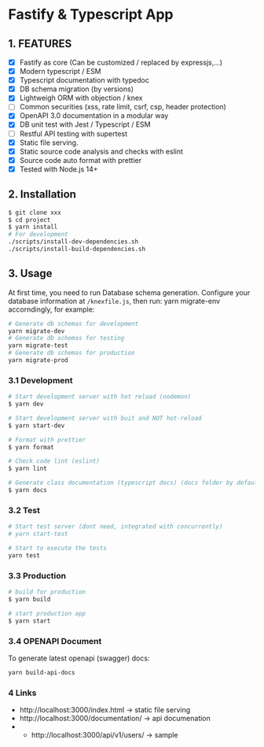 # Fastify & Typescript App

## 1. FEATURES

* [X] Fastify as core (Can be customized / replaced by expressjs,...)
* [X] Modern typescript / ESM
* [X] Typescript documentation with typedoc
* [X] DB schema migration (by versions)
* [X] Lightweigh ORM with objection / knex
* [ ] Common securities (xss, rate limit, csrf, csp, header protection)
* [X] OpenAPI 3.0 documentation in a modular way
* [X] DB unit test with Jest / Typescript / ESM
* [ ] Restful API testing with supertest
* [X] Static file serving.
* [X] Static source code analysis and checks with eslint
* [X] Source code auto format with prettier
* [X] Tested with Node.js 14+

## 2. Installation

```bash
$ git clone xxx
$ cd project
$ yarn install
# For development
./scripts/install-dev-dependencies.sh
./scripts/install-build-dependencies.sh
```

## 3. Usage

At first time, you need to run Database schema generation. Configure your database information at <code><rootDir>/knexfile.js</code>, then run: yarn migrate-env accorndingly, for example:

```bash
# Generate db schemas for development
yarn migrate-dev
# Generate db schemas for testing
yarn migrate-test
# Generate db schemas for production
yarn migrate-prod
```

### 3.1 Development

```bash
# Start development server with hot reload (nodemon)
$ yarn dev

# Start development server with buit and NOT hot-reload
$ yarn start-dev

# Format with prettier
$ yarn format

# Check code lint (eslint)
$ yarn lint

# Generate class documentation (typescript docs) (docs folder by default) : currently NOK with ESM
$ yarn docs
```

### 3.2 Test

```bash
# Start test server (dont need, integrated with concurrently)
# yarn start-test

# Start to execute the tests
yarn test
```

### 3.3 Production

```bash
# build for production
$ yarn build

# start production app
$ yarn start
```

### 3.4 OPENAPI Document

To generate latest openapi (swagger) docs:

```bash
yarn build-api-docs
```

### 4 Links

* http://localhost:3000/index.html -> static file serving
* http://localhost:3000/documentation/ -> api documenation
* * http://localhost:3000/api/v1/users/ -> sample
